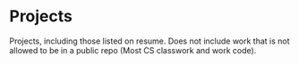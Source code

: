 # Projects
Projects, including those listed on resume. Does not include work that is not allowed to be in a public repo (Most CS classwork and work code).
